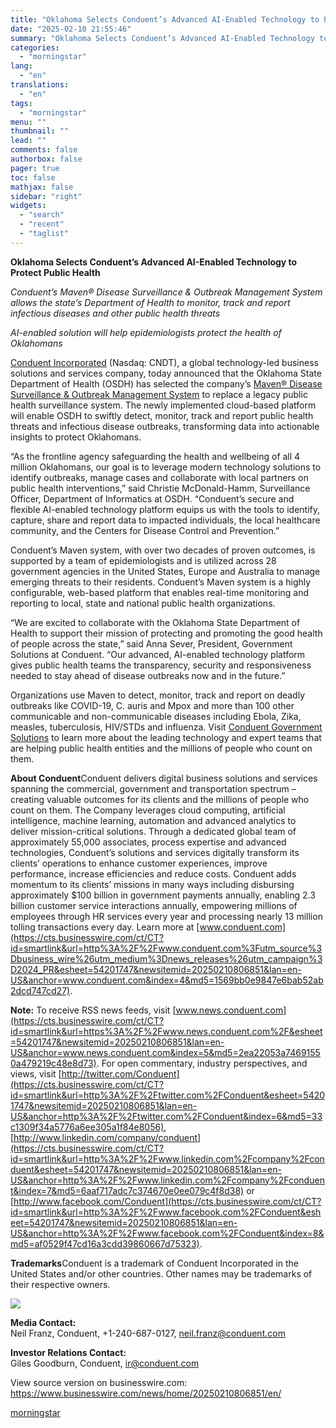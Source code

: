 ```yaml
---
title: "Oklahoma Selects Conduent’s Advanced AI-Enabled Technology to Protect Public Health"
date: "2025-02-10 21:55:46"
summary: "Oklahoma Selects Conduent’s Advanced AI-Enabled Technology to Protect Public Health Conduent’s Maven® Disease Surveillance &amp; Outbreak Management System allows the state’s Department of Health to monitor, track and report infectious diseases and other public health threats AI-enabled solution will help epidemiologists protect the health of Oklahomans Conduent Incorporated (Nasdaq: CNDT),..."
categories:
  - "morningstar"
lang:
  - "en"
translations:
  - "en"
tags:
  - "morningstar"
menu: ""
thumbnail: ""
lead: ""
comments: false
authorbox: false
pager: true
toc: false
mathjax: false
sidebar: "right"
widgets:
  - "search"
  - "recent"
  - "taglist"
---
```


**Oklahoma Selects Conduent’s Advanced AI-Enabled Technology to Protect Public Health**

*Conduent’s Maven® Disease Surveillance & Outbreak Management System allows the state’s Department of Health to monitor, track and report infectious diseases and other public health threats*

*AI-enabled solution will help epidemiologists protect the health of Oklahomans*

[Conduent Incorporated](https://cts.businesswire.com/ct/CT?id=smartlink&url=https%3A%2F%2Fwww.conduent.com%2F&esheet=54201747&newsitemid=20250210806851&lan=en-US&anchor=Conduent+Incorporated&index=1&md5=4953e09fa6710995e1f168359e83eeaa) (Nasdaq: CNDT), a global technology-led business solutions and services company, today announced that the Oklahoma State Department of Health (OSDH) has selected the company’s [Maven® Disease Surveillance & Outbreak Management System](https://cts.businesswire.com/ct/CT?id=smartlink&url=https%3A%2F%2Fwww.conduent.com%2Fgovernment-solutions%2Fmedicaid-public-health-solutions%2Fpublic-health-management-solutions%2F&esheet=54201747&newsitemid=20250210806851&lan=en-US&anchor=Maven%26%23174%3B+Disease+Surveillance+%26amp%3B+Outbreak+Management+System&index=2&md5=55aca663e97a489b6aa1fdfc9b8fa0a4) to replace a legacy public health surveillance system. The newly implemented cloud-based platform will enable OSDH to swiftly detect, monitor, track and report public health threats and infectious disease outbreaks, transforming data into actionable insights to protect Oklahomans.

“As the frontline agency safeguarding the health and wellbeing of all 4 million Oklahomans, our goal is to leverage modern technology solutions to identify outbreaks, manage cases and collaborate with local partners on public health interventions,” said Christie McDonald-Hamm, Surveillance Officer, Department of Informatics at OSDH. “Conduent’s secure and flexible AI-enabled technology platform equips us with the tools to identify, capture, share and report data to impacted individuals, the local healthcare community, and the Centers for Disease Control and Prevention.”

Conduent’s Maven system, with over two decades of proven outcomes, is supported by a team of epidemiologists and is utilized across 28 government agencies in the United States, Europe and Australia to manage emerging threats to their residents. Conduent’s Maven system is a highly configurable, web-based platform that enables real-time monitoring and reporting to local, state and national public health organizations.

“We are excited to collaborate with the Oklahoma State Department of Health to support their mission of protecting and promoting the good health of people across the state,” said Anna Sever, President, Government Solutions at Conduent. “Our advanced, AI-enabled technology platform gives public health teams the transparency, security and responsiveness needed to stay ahead of disease outbreaks now and in the future.”

Organizations use Maven to detect, monitor, track and report on deadly outbreaks like COVID-19, C. auris and Mpox and more than 100 other communicable and non-communicable diseases including Ebola, Zika, measles, tuberculosis, HIV/STDs and influenza. Visit [Conduent Government Solutions](https://cts.businesswire.com/ct/CT?id=smartlink&url=https%3A%2F%2Fwww.conduent.com%2Fgovernment-solutions%2F&esheet=54201747&newsitemid=20250210806851&lan=en-US&anchor=Conduent+Government+Solutions&index=3&md5=fa95a73afdd605fe1ef8e4acb44bb789) to learn more about the leading technology and expert teams that are helping public health entities and the millions of people who count on them.

**About Conduent**Conduent delivers digital business solutions and services spanning the commercial, government and transportation spectrum – creating valuable outcomes for its clients and the millions of people who count on them. The Company leverages cloud computing, artificial intelligence, machine learning, automation and advanced analytics to deliver mission-critical solutions. Through a dedicated global team of approximately 55,000 associates, process expertise and advanced technologies, Conduent’s solutions and services digitally transform its clients’ operations to enhance customer experiences, improve performance, increase efficiencies and reduce costs. Conduent adds momentum to its clients’ missions in many ways including disbursing approximately $100 billion in government payments annually, enabling 2.3 billion customer service interactions annually, empowering millions of employees through HR services every year and processing nearly 13 million tolling transactions every day. Learn more at [www.conduent.com](https://cts.businesswire.com/ct/CT?id=smartlink&url=http%3A%2F%2Fwww.conduent.com%3Futm_source%3Dbusiness_wire%26utm_medium%3Dnews_releases%26utm_campaign%3D2024_PR&esheet=54201747&newsitemid=20250210806851&lan=en-US&anchor=www.conduent.com&index=4&md5=1569bb0e9847e6bab52ab2dcd747cd27).

**Note:** To receive RSS news feeds, visit [www.news.conduent.com](https://cts.businesswire.com/ct/CT?id=smartlink&url=https%3A%2F%2Fwww.news.conduent.com%2F&esheet=54201747&newsitemid=20250210806851&lan=en-US&anchor=www.news.conduent.com&index=5&md5=2ea22053a74691550a479219c48e8d73). For open commentary, industry perspectives, and views, visit [http://twitter.com/Conduent](https://cts.businesswire.com/ct/CT?id=smartlink&url=http%3A%2F%2Ftwitter.com%2FConduent&esheet=54201747&newsitemid=20250210806851&lan=en-US&anchor=http%3A%2F%2Ftwitter.com%2FConduent&index=6&md5=33c1309f34a5776a6ee305a1f84e8056), [http://www.linkedin.com/company/conduent](https://cts.businesswire.com/ct/CT?id=smartlink&url=http%3A%2F%2Fwww.linkedin.com%2Fcompany%2Fconduent&esheet=54201747&newsitemid=20250210806851&lan=en-US&anchor=http%3A%2F%2Fwww.linkedin.com%2Fcompany%2Fconduent&index=7&md5=6aaf717adc7c374670e0ee079c4f8d38) or [http://www.facebook.com/Conduent](https://cts.businesswire.com/ct/CT?id=smartlink&url=http%3A%2F%2Fwww.facebook.com%2FConduent&esheet=54201747&newsitemid=20250210806851&lan=en-US&anchor=http%3A%2F%2Fwww.facebook.com%2FConduent&index=8&md5=af0529f47cd16a3cdd39860667d75323).

**Trademarks**Conduent is a trademark of Conduent Incorporated in the United States and/or other countries. Other names may be trademarks of their respective owners.

 ![](https://cts.businesswire.com/ct/CT?id=bwnews&sty=20250210806851r1&sid=mstr3&distro=nx&lang=en)

**Media Contact:**  
Neil Franz, Conduent, +1-240-687-0127, [neil.franz@conduent.com](mailto:neil.franz@conduent.com)

**Investor Relations Contact:**  
Giles Goodburn, Conduent, [ir@conduent.com](mailto:ir@conduent.com)

View source version on businesswire.com: <https://www.businesswire.com/news/home/20250210806851/en/>

[morningstar](https://www.morningstar.com/news/business-wire/20250210806851/oklahoma-selects-conduents-advanced-ai-enabled-technology-to-protect-public-health)
